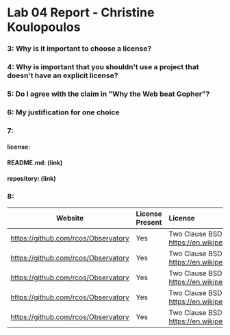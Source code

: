# Lab 04 Report - Christine Koulopoulos

### 3: Why is it important to choose a license?

### 4: Why is important that you shouldn't use a project that doesn't have an explicit license?

### 5: Do I agree with the claim in "Why the Web beat Gopher"?

### 6: My justification for one choice

### 7:

#### license:
#### README.md: (link)
#### repository: (link)

### 8:

Website | License Present | License
---------|:----------|:-------
https://github.com/rcos/Observatory | Yes | Two Clause BSD License https://en.wikipedia.org/wiki/ISC_license
https://github.com/rcos/Observatory | Yes | Two Clause BSD License https://en.wikipedia.org/wiki/ISC_license
https://github.com/rcos/Observatory | Yes | Two Clause BSD License https://en.wikipedia.org/wiki/ISC_license
https://github.com/rcos/Observatory | Yes | Two Clause BSD License https://en.wikipedia.org/wiki/ISC_license
https://github.com/rcos/Observatory | Yes | Two Clause BSD License https://en.wikipedia.org/wiki/ISC_license
